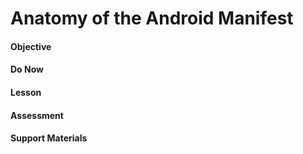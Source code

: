 # Anatomy of the Android Manifest

#### Objective

#### Do Now

#### Lesson

#### Assessment

#### Support Materials
